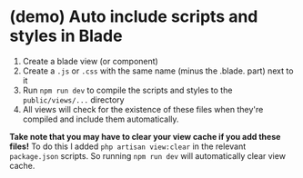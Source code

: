 # (demo) Auto include scripts and styles in Blade

1. Create a blade view (or component)
2. Create a `.js` or `.css` with the same name (minus the .blade. part) next to it
3. Run `npm run dev` to compile the scripts and styles to the `public/views/...` directory
4. All views will check for the existence of these files when they're compiled and include them automatically.

**Take note that you may have to clear your view cache if you add these files!**
To do this I added `php artisan view:clear` in the relevant `package.json` scripts. So running `npm run dev` will automatically clear view cache.
